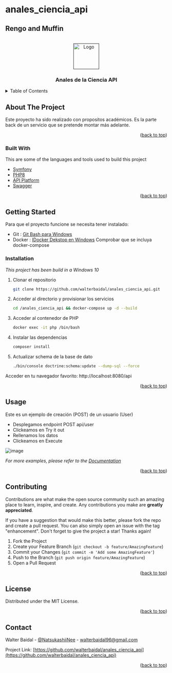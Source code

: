# anales_ciencia_api
## Rengo and Muffin

<div id="top"></div>

<!-- PROJECT LOGO -->
<br />
<div align="center">
  <a href="">
    <img src="https://img.lovepik.com/free-png/20220107/lovepik-panda-png-image_401217164_wh860.png" alt="Logo" width="80" height="80">
  </a>

  <h3 align="center">Anales de la Ciencia API</h3>
</div>



<!-- TABLE OF CONTENTS -->
<details>
  <summary>Table of Contents</summary>
  <ol>
    <li>
      <a href="#about-the-project">About The Project</a>
      <ul>
        <li><a href="#built-with">Built With</a></li>
      </ul>
    </li>
    <li>
      <a href="#getting-started">Getting Started</a>
      <ul>
        <li><a href="#installation">Installation</a></li>
      </ul>
    </li>
    <li><a href="#usage">Usage</a></li>
    <li><a href="#contributing">Contributing</a></li>
    <li><a href="#license">License</a></li>
    <li><a href="#contact">Contact</a></li>
  </ol>
</details>



<!-- ABOUT THE PROJECT -->
## About The Project

Este proyecto ha sido realizado con propositos académicos.
Es la parte back de un servicio que se pretende montar más adelante.

<p align="right">(<a href="#top">back to top</a>)</p>



### Built With

This are some of the languages and tools used to build this project

* [Symfony](https://symfony.com/)
* [PHP8](https://www.php.net/releases/8.0/es.php)
* [API Platform](https://api-platform.com/)
* [Swagger](https://swagger.io/)

<p align="right">(<a href="#top">back to top</a>)</p>



<!-- GETTING STARTED -->
## Getting Started

Para que el proyecto funcione se necesita tener instalado:

* Git           : [Git Bash para Windows](https://git-scm.com/download/win)
* Docker        : [IDocker Dekstop en Windows](https://docs.docker.com/desktop/windows/install/) Comprobar que se incluya docker-compose


### Installation

_This project has been build in a Windows 10_

1. Clonar el repositorio
   ```sh
   git clone https://github.com/walterbaidal/anales_ciencia_api.git
   ```

2. Acceder al directorio y provisionar los servicios
   ```sh
   cd /anales_ciencia_api && docker-compose up -d --build
    ```
 
3. Acceder al contenedor de PHP
   ```sh
   docker exec -it php /bin/bash
   ``` 
   
4. Instalar las dependencias
   ```sh
   composer install
   ``` 

5. Actualizar schema de la base de dato
   ```sh
   ./bin/console doctrine:schema:update --dump-sql --force
   ``` 
   
Acceder en tu navegador favorito: http://localhost:8080/api


<p align="right">(<a href="#top">back to top</a>)</p>



<!-- USAGE EXAMPLES -->
## Usage

Este es un ejemplo de creación (POST) de un usuario (User)
* Desplegamos endpoint POST api/user
* Clickeamos en Try it out
* Rellenamos los datos
* Clickeamos en Execute

![image](https://user-images.githubusercontent.com/9332710/168494551-aa9a311d-ffc5-4e2e-8328-49b6a5f5f5e3.png)


_For more examples, please refer to the [Documentation](https://example.com)_

<p align="right">(<a href="#top">back to top</a>)</p>


<!-- CONTRIBUTING -->
## Contributing

Contributions are what make the open source community such an amazing place to learn, inspire, and create. Any contributions you make are **greatly appreciated**.

If you have a suggestion that would make this better, please fork the repo and create a pull request. You can also simply open an issue with the tag "enhancement".
Don't forget to give the project a star! Thanks again!

1. Fork the Project
2. Create your Feature Branch (`git checkout -b feature/AmazingFeature`)
3. Commit your Changes (`git commit -m 'Add some AmazingFeature'`)
4. Push to the Branch (`git push origin feature/AmazingFeature`)
5. Open a Pull Request

<p align="right">(<a href="#top">back to top</a>)</p>



<!-- LICENSE -->
## License

Distributed under the MIT License.

<p align="right">(<a href="#top">back to top</a>)</p>



<!-- CONTACT -->
## Contact

Walter Baidal - [@NatsukashiiNee](https://twitter.com/NatsukashiiNee) - walterbaidal96@gmail.com

Project Link: [https://github.com/walterbaidal/anales_ciencia_api](https://github.com/walterbaidal/anales_ciencia_api)

<p align="right">(<a href="#top">back to top</a>)</p>
